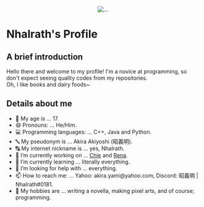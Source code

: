 <!--
**Nhalrath/Profile** is a ✨ _special_ ✨ repository because its `README.md` (this file) appears on your GitHub profile.
-->

<p align = "center">
  <img src = "https://imgur.com/6AAVHpa.gif" loading = "lazy" alt = "..."/>
<p/>

# Nhalrath's Profile

## A brief introduction
Hello there and welcome to my profile! I'm a novice at programming, so don't expect seeing quality codes from my repositories.\
Oh, I like books and dairy foods~
<br>

## Details about me
- 🔞 My age is ... 17.
- 😄 Pronouns: ... He/Him.
- 💻 Programming languages: ... C++, Java and Python.
- 🔤 My pseudonym is ... Akira Akiyoshi (昭義明).
- 🔠 My internet nickname is ... yes, Nhalrath.
- 🔭 I’m currently working on ... [Chie](https://github.com/Nhalrath/Chie) and [Rena](https://github.com/Nhalrath/Rena).
- 🌱 I’m currently learning ... literally everything.
- 🤔 I’m looking for help with ... everything.
- 📫 How to reach me: ... Yahoo: akira.yami<span><span/>@yahoo.com, Discord: 昭義明 | Nhalrath#0181.
- 🏓 My hobbies are ... writing a novella, making pixel arts, and of course; programming.
